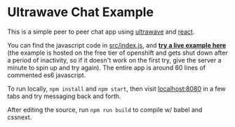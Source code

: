 # Ultrawave Chat Example

This is a simple peer to peer chat app using [ultrawave](//github.com/charlieschwabacher/ultrawave)
and [react](//github.com/facebook/react).

You can find the javascript code in [src/index.js](src/index.js), and [**try a live example here**](//charlieschwabacher.github.io/ultrawave-chat-example) (the example is hosted on the free tier of openshift and gets shut down after a period of inactivity, so if it doesn't work on the first try, give the server a minute to spin up and try again).  The entire app is around 60 lines of commented es6 javascript.

To run locally, `npm install` and `npm start`, then visit [localhost:8080](http://localhost:8080/) in a few tabs and try messaging back and forth.

After editing the source, run `npm run build` to compile w/ babel and cssnext.
